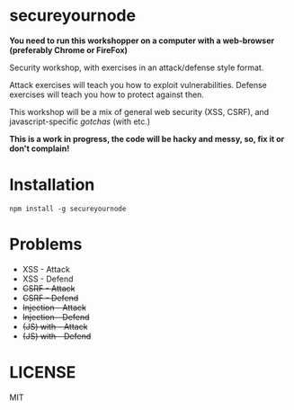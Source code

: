# secureyournode

**You need to run this workshopper on a computer with a web-browser (preferably Chrome or FireFox)**

Security workshop, with exercises in an attack/defense style format.

Attack exercises will teach you how to exploit vulnerabilities.
Defense exercises will teach you how to protect against then.

This workshop will be a mix of general web security (XSS, CSRF), and javascript-specific *gotchas* (with etc.)

**This is a work in progress, the code will be hacky and messy, so, fix it or don't complain!**

# Installation

    npm install -g secureyournode

# Problems

* XSS - Attack
* XSS - Defend
* ~~CSRF - Attack~~
* ~~CSRF - Defend~~
* ~~Injection - Attack~~
* ~~Injection - Defend~~
* ~~(JS) with - Attack~~
* ~~(JS) with - Defend~~

# LICENSE

MIT
